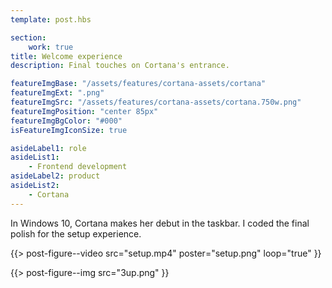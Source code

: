 ```yaml
---
template: post.hbs

section:
    work: true
title: Welcome experience
description: Final touches on Cortana's entrance.

featureImgBase: "/assets/features/cortana-assets/cortana"
featureImgExt: ".png"
featureImgSrc: "/assets/features/cortana-assets/cortana.750w.png"
featureImgPosition: "center 85px"
featureImgBgColor: "#000"
isFeatureImgIconSize: true

asideLabel1: role
asideList1:
    - Frontend development
asideLabel2: product
asideList2:
    - Cortana
---
```


In Windows 10, Cortana makes her debut in the taskbar. I coded the final polish for the setup experience.

{{> post-figure--video
    src="setup.mp4"
    poster="setup.png"
    loop="true"
}}

{{> post-figure--img
    src="3up.png"
}}
